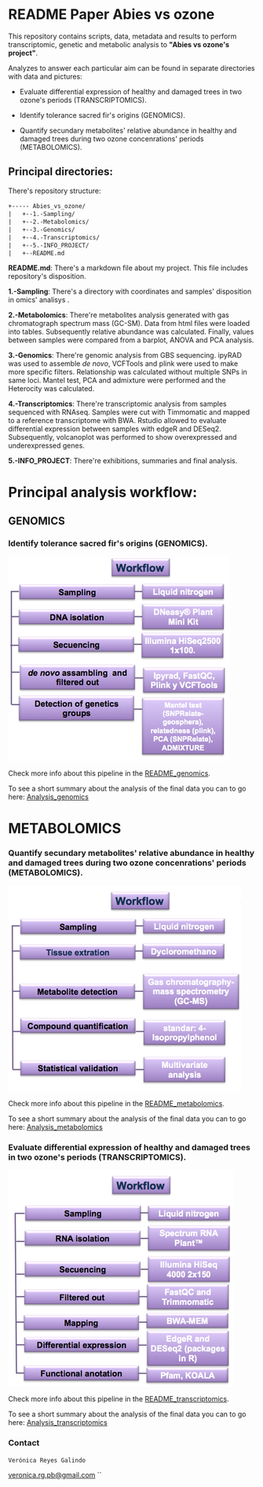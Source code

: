 # README Paper Abies vs ozone

This repository contains scripts, data, metadata and results to perform transcriptomic, genetic and metabolic analysis to **"Abies vs ozone's project"**.

Analyzes to answer each particular aim can be found in separate directories with data and pictures:

* Evaluate differential expression of healthy and damaged trees in two ozone's periods (TRANSCRIPTOMICS).

* Identify tolerance sacred fir's origins (GENOMICS).

* Quantify secundary metabolites' relative abundance in healthy and damaged trees during two ozone concenrations' periods (METABOLOMICS).

## Principal directories:

There's repository structure:

```
+----- Abies_vs_ozone/
|	+--1.-Sampling/
|	+--2.-Metabolomics/
|	+--3.-Genomics/
|	+--4.-Transcriptomics/
|	+--5.-INFO_PROJECT/
|	+--README.md
```


**README.md**: There's a markdown file about my project. This file includes repository's disposition.

**1.-Sampling**: There's a directory with coordinates and samples' disposition in omics' analisys .

**2.-Metabolomics**: There're metabolites analysis generated with gas chromatograph spectrum mass (GC-SM). Data from html files were loaded into tables. Subsequently relative abundance was calculated. Finally, values between samples were compared from a barplot, ANOVA and PCA analysis.

**3.-Genomics**: There're genomic analysis from GBS sequencing. ipyRAD was used to assemble *de novo*, VCFTools and plink were used to make more specific filters. Relationship was calculated without multiple SNPs in same loci. Mantel test, PCA and admixture were performed and the Heterocity was calculated.

**4.-Transcriptomics**: There're transcriptomic analysis from samples sequenced with RNAseq. Samples were cut with Timmomatic and mapped to a reference transcriptome with BWA. Rstudio allowed to evaluate differential expression between samples with edgeR and DESeq2. Subsequently, volcanoplot was performed to show overexpressed and underexpressed genes.

**5.-INFO_PROJECT**: There're exhibitions, summaries and final analysis.

# Principal analysis workflow:

## GENOMICS

### Identify tolerance sacred fir's origins (GENOMICS).

![](3.-Genomics/metadata/Genomic_methods.png)


Check more info about this pipeline in the [README_genomics](https://github.com/VeroIarrachtai/Abies_vs_ozone/blob/master/3.-Genomics/README_genomics.md).

To see a short summary about the analysis of the final data you can to go here: [Analysis_genomics](https://github.com/VeroIarrachtai/Abies_vs_ozone/blob/master/5.-INFO_PROJECT/GENOMICS_ligth_analysis.md)

# METABOLOMICS

### Quantify secundary metabolites' relative abundance in healthy and damaged trees during two ozone concenrations' periods (METABOLOMICS).

![](2.-Metabolomics/metadata/Metabolomic_methods.png)

Check more info about this pipeline in the [README_metabolomics](https://github.com/VeroIarrachtai/Abies_vs_ozone/tree/master/2.-METABOLOMICS/README_metabolomics.md).

To see a short summary about the analysis of the final data you can to go here: [Analysis_metabolomics](https://github.com/VeroIarrachtai/Abies_vs_ozone/blob/master/5.-INFO_PROJECT/METABOLOMICS_ligth_analysis.md)

### Evaluate differential expression of healthy and damaged trees in two ozone's periods (TRANSCRIPTOMICS).

![](4.-Transcriptomics/metadata/Transcriptomic_methods.png)

Check more info about this pipeline in the [README_transcriptomics](https://github.com/VeroIarrachtai/Abies_religiosa_vs_ozone/blob/master/4.-TRANSCRIPTOMICS/README_TRANSCRIPTOMICS.md).

To see a short summary about the analysis of the final data you can to go here: [Analysis_transcriptomics](https://github.com/VeroIarrachtai/Abies_vs_ozone/blob/master/5.-INFO_PROJECT/TRANSCRIPTOMICS_ligth_analysis.md)

### Contact

```
Verónica Reyes Galindo
```
veronica.rg.pb@gmail.com
``

